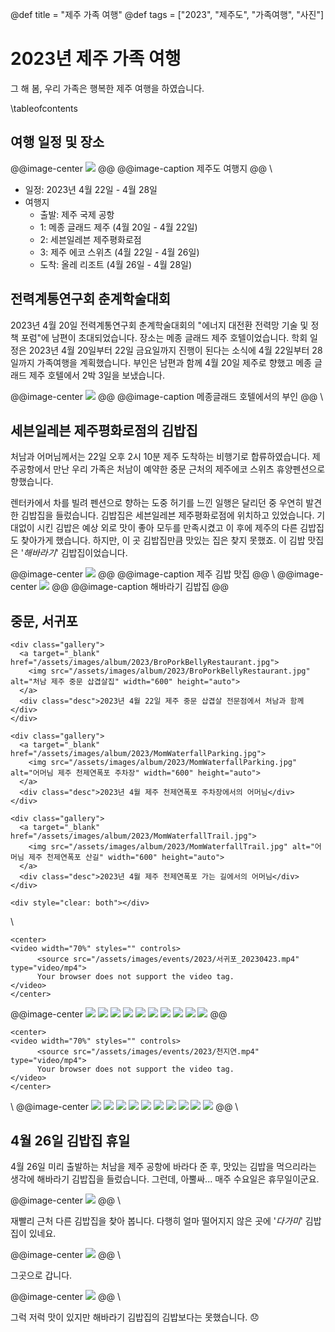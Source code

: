@def title = "제주 가족 여행"
@def tags = ["2023", "제주도", "가족여행", "사진"]

# 2023년 제주 가족 여행

그 해 봄, 우리 가족은 행복한 제주 여행을 하였습니다.

\tableofcontents <!-- you can use \toc as well -->

##  여행 일정 및 장소
@@image-center
![](/assets/images/events/2023/JeJu_Places.jpg)
@@
@@image-caption
제주도 여행지
@@
\\
* 일정: 2023년 4월 22일 - 4월 28일
* 여행지
  * 출발: 제주 국제 공항
  * 1: 메종 글래드 제주 (4월 20일 - 4월 22일)
  * 2: 세븐일레븐 제주평화로점
  * 3: 제주 에코 스위츠 (4월 22일 - 4월 26일)
  * 도착: 올레 리조트 (4월 26일 - 4월 28일)

## 전력계통연구회 춘계학술대회
2023년 4월 20일 전력계통연구회 춘계학술대회의 "에너지 대전환 전력망 기술 및 정책 포럼"에 남편이 초대되었습니다. 
장소는 메종 글래드 제주 호텔이었습니다.
학회 일정은 2023년 4월 20일부터 22일 금요일까지 진행이 된다는 소식에 4월 22일부터 28일까지 가족여행을 계획했습니다. 
부인은 남편과 함께 4월 20일 제주로 향했고 메종 글래드 제주 호텔에서 2박 3일을 보냈습니다.

@@image-center
![](/assets/images/events/2023/메종글래드_부인_20230421.jpg)
@@
@@image-caption
메종글래드 호텔에서의 부인 
@@
\\

## 세븐일레븐 제주평화로점의 김밥집
처남과 어머님께서는 22일 오후 2시 10분 제주 도착하는 비행기로 합류하였습니다.
제주공항에서 만난 우리 가족은 처남이 예약한 중문 근처의 제주에코 스위츠 휴양펜션으로 향했습니다.

렌터카에서 차를 빌려 펜션으로 향하는 도중 허기를 느낀 일행은 달리던 중 우연히 발견한 김밥집을 들렀습니다.
김밥집은 세븐일레븐 제주평화로점에 위치하고 있었습니다.
기대없이 시킨 김밥은 예상 외로 맛이 좋아 모두를 만족시켰고 이 후에 제주의 다른 김밥집도 찾아가게 했습니다.
하지만, 이 곳 김밥집만큼 맛있는 집은 찾지 못했죠.
이 김밥 맛집은 '*해바라기*' 김밥집이었습니다. 

@@image-center
![](/assets/images/events/2023/JeJu_KimBabStore.jpg)
@@
@@image-caption
제주 김밥 맛집 
@@
\\
@@image-center
![](/assets/images/events/2023/해바라기김밥집.jpg)
@@
@@image-caption
해바라기 김밥집
@@

## 중문, 서귀포

~~~
<div class="gallery">
  <a target="_blank" href="/assets/images/album/2023/BroPorkBellyRestaurant.jpg">
    <img src="/assets/images/album/2023/BroPorkBellyRestaurant.jpg" alt="처남 제주 중문 삽겹살집" width="600" height="auto">
  </a>
  <div class="desc">2023년 4월 22일 제주 중문 삽겹살 전문점에서 처남과 함께</div>
</div>

<div class="gallery">
  <a target="_blank" href="/assets/images/album/2023/MomWaterfallParking.jpg">
    <img src="/assets/images/album/2023/MomWaterfallParking.jpg" alt="어머님 제주 천제연폭포 주차장" width="600" height="auto">
  </a>
  <div class="desc">2023년 4월 제주 천제연폭포 주차장에서의 어머님</div>
</div>

<div class="gallery">
  <a target="_blank" href="/assets/images/album/2023/MomWaterfallTrail.jpg">
    <img src="/assets/images/album/2023/MomWaterfallTrail.jpg" alt="어머님 제주 천제연폭포 산길" width="600" height="auto">
  </a>
  <div class="desc">2023년 4월 제주 천제연폭포 가는 길에서의 어머님</div>
</div>

<div style="clear: both"></div>
~~~
\\

~~~
<center>
<video width="70%" styles="" controls>
      <source src="/assets/images/events/2023/서귀포_20230423.mp4" type="video/mp4">
      Your browser does not support the video tag.
</video>
</center>
~~~

@@image-center
![](/assets/images/events/2023/천지연_01.jpg)
![](/assets/images/events/2023/천지연_02.jpg)
![](/assets/images/events/2023/천지연_03.jpg)
![](/assets/images/events/2023/천지연_04.jpg)
![](/assets/images/events/2023/천지연_05.jpg)
![](/assets/images/events/2023/천지연_06.jpg)
![](/assets/images/events/2023/천지연_07.jpg)
![](/assets/images/events/2023/천지연_08.jpg)
![](/assets/images/events/2023/천지연_09.jpg)
![](/assets/images/events/2023/천지연_10.jpg)
@@

~~~
<center>
<video width="70%" styles="" controls>
      <source src="/assets/images/events/2023/천지연.mp4" type="video/mp4">
      Your browser does not support the video tag.
</video>
</center>
~~~

\\
@@image-center
![](/assets/images/events/2023/서귀포_20230423_01.jpg)
![](/assets/images/events/2023/서귀포_20230423_02.jpg)
![](/assets/images/events/2023/서귀포_20230423_03.jpg)
![](/assets/images/events/2023/서귀포_20230423_04.jpg)
![](/assets/images/events/2023/서귀포_20230423_05.jpg)
![](/assets/images/events/2023/서귀포_20230423_06.jpg)
![](/assets/images/events/2023/서귀포_20230423_07.jpg)
![](/assets/images/events/2023/서귀포_20230423_08.jpg)
![](/assets/images/events/2023/서귀포_20230423_09.jpg)
![](/assets/images/events/2023/서귀포_20230423_10.jpg)
@@
\\

## 4월 26일 김밥집 휴일
4월 26일 미리 출발하는 처남을 제주 공항에 바라다 준 후, 맛있는 김밥을 먹으리라는 생각에 해바라기 김밥집을 들렀습니다. 
그런데, 아뿔싸... 매주 수요일은 휴무일이군요.

@@image-center
![](/assets/images/events/2023/해바라기김밥집_휴무_20230426.jpg)
@@
\\

재빨리 근처 다른 김밥집을 찾아 봅니다.
다행히 얼마 떨어지지 않은 곳에 '*다가미*' 김밥집이 있네요.

@@image-center
![](/assets/images/events/2023/다가미가는길_20230426.jpg)
@@
\\

그곳으로 갑니다.

@@image-center
![](/assets/images/events/2023/다가미김밥집_20230426.jpg)
@@
\\

그럭 저럭 맛이 있지만 해바라기 김밥집의 김밥보다는 못했습니다. :disappointed: